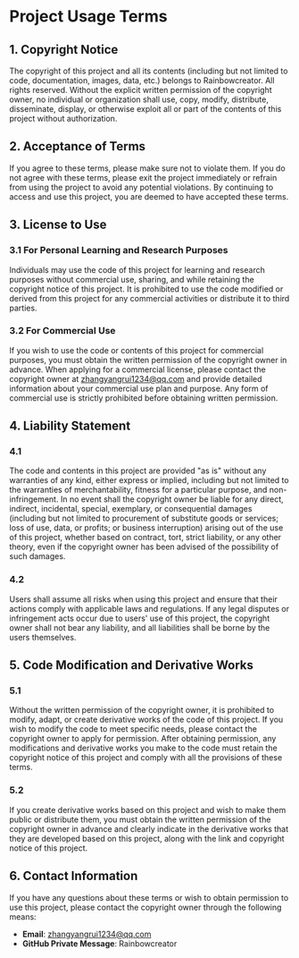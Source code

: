 # Project Usage Terms

## 1. Copyright Notice
The copyright of this project and all its contents (including but not limited to code, documentation, images, data, etc.) belongs to Rainbowcreator. All rights reserved. Without the explicit written permission of the copyright owner, no individual or organization shall use, copy, modify, distribute, disseminate, display, or otherwise exploit all or part of the contents of this project without authorization.

## 2. Acceptance of Terms
If you agree to these terms, please make sure not to violate them. If you do not agree with these terms, please exit the project immediately or refrain from using the project to avoid any potential violations. By continuing to access and use this project, you are deemed to have accepted these terms.

## 3. License to Use
### 3.1 For Personal Learning and Research Purposes
Individuals may use the code of this project for learning and research purposes without commercial use, sharing, and while retaining the copyright notice of this project. It is prohibited to use the code modified or derived from this project for any commercial activities or distribute it to third parties.

### 3.2 For Commercial Use
If you wish to use the code or contents of this project for commercial purposes, you must obtain the written permission of the copyright owner in advance. When applying for a commercial license, please contact the copyright owner at zhangyangrui1234@qq.com and provide detailed information about your commercial use plan and purpose. Any form of commercial use is strictly prohibited before obtaining written permission.

## 4. Liability Statement
### 4.1
The code and contents in this project are provided "as is" without any warranties of any kind, either express or implied, including but not limited to the warranties of merchantability, fitness for a particular purpose, and non-infringement. In no event shall the copyright owner be liable for any direct, indirect, incidental, special, exemplary, or consequential damages (including but not limited to procurement of substitute goods or services; loss of use, data, or profits; or business interruption) arising out of the use of this project, whether based on contract, tort, strict liability, or any other theory, even if the copyright owner has been advised of the possibility of such damages.

### 4.2
Users shall assume all risks when using this project and ensure that their actions comply with applicable laws and regulations. If any legal disputes or infringement acts occur due to users' use of this project, the copyright owner shall not bear any liability, and all liabilities shall be borne by the users themselves.

## 5. Code Modification and Derivative Works
### 5.1
Without the written permission of the copyright owner, it is prohibited to modify, adapt, or create derivative works of the code of this project. If you wish to modify the code to meet specific needs, please contact the copyright owner to apply for permission. After obtaining permission, any modifications and derivative works you make to the code must retain the copyright notice of this project and comply with all the provisions of these terms.

### 5.2
If you create derivative works based on this project and wish to make them public or distribute them, you must obtain the written permission of the copyright owner in advance and clearly indicate in the derivative works that they are developed based on this project, along with the link and copyright notice of this project.

## 6. Contact Information
If you have any questions about these terms or wish to obtain permission to use this project, please contact the copyright owner through the following means:
- **Email**: zhangyangrui1234@qq.com
- **GitHub Private Message**: Rainbowcreator
